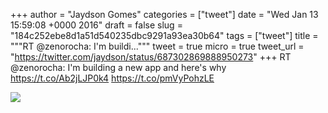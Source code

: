 
+++
author = "Jaydson Gomes"
categories = ["tweet"]
date = "Wed Jan 13 15:59:08 +0000 2016"
draft = false
slug = "184c252ebe8d1a51d540235dbc9291a93ea30b64"
tags = ["tweet"]
title = """RT @zenorocha: I'm buildi..."""
tweet = true
micro = true
tweet_url = "https://twitter.com/jaydson/status/687302869888950273"
+++
RT @zenorocha: I'm building a new app and here's why https://t.co/Ab2jLJP0k4 https://t.co/pmVyPohzLE

![](/images/tweet-media/687302869888950273-CYm8anCUQAA4c6T.png)